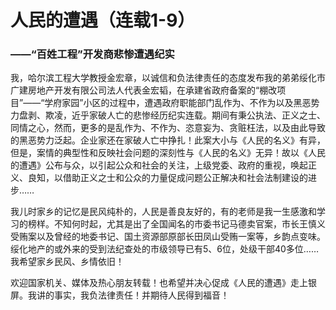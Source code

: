# 人民的遭遇（连载1-9）

### ——“百姓工程”开发商悲惨遭遇纪实

我，哈尔滨工程大学教授金宏章，以诚信和负法律责任的态度发布我的弟弟绥化市广建房地产开发有限公司法人代表金宏韬，在承建省政府备案的“棚改项目”——“学府家园”小区的过程中，遭遇政府职能部门乱作为、不作为以及黑恶势力盘剥、欺凌，近乎家破人亡的悲惨经历纪实连载。期间有秉公执法、正义之士、同情之心，然而，更多的是乱作为、不作为、恣意妄为、贪赃枉法，以及由此导致的黑恶势力泛起。企业家还在家破人亡中挣扎！此案大小与《人民的名义》有异，但是，案情的典型性和反映社会问题的深刻性与《人民的名义》无异！故以《人民的遭遇》公布与众，以引起公众和社会的关注，上级党委、政府的重视，唤起正义、良知，以借助正义之士和公众的力量促成问题公正解决和社会法制建设的进步……

我儿时家乡的记忆是民风纯朴的，人民是善良友好的，有的老师是我一生感激和学习的榜样。不知何时起，尤其是出了全国闻名的市委书记马德卖官案，市长王慎义受贿案以及曾经的地委书记、国土资源部原部长田凤山受贿一案等，乡韵点变味。绥化地产的或外来的受到法纪查处的市级领导已有5、6位，处级干部40多位……我希望家乡民风、乡情依旧！

欢迎国家机关、媒体及热心朋友转载！也希望并决心促成《人民的遭遇》走上银屏。我讲的事实，我负法律责任！并期待人民得到福音！

